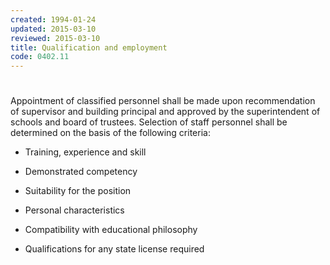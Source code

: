```yaml
---
created: 1994-01-24
updated: 2015-03-10
reviewed: 2015-03-10
title: Qualification and employment
code: 0402.11
---
```


#  

Appointment of classified personnel shall be made upon recommendation of supervisor and building principal and approved by the superintendent of schools and board of trustees. Selection of staff personnel shall be determined on the basis of the following criteria:


- Training, experience and skill


- Demonstrated competency


- Suitability for the position


- Personal characteristics


- Compatibility with educational philosophy


- Qualifications for any state license required

